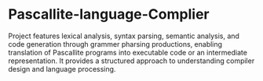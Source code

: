 # Pascallite-language-Complier
Project features lexical analysis, syntax parsing, semantic analysis, and code generation through grammer pharsing productions, enabling translation of Pascallite programs into executable code or an intermediate representation. It provides a structured approach to understanding compiler design and language processing.
